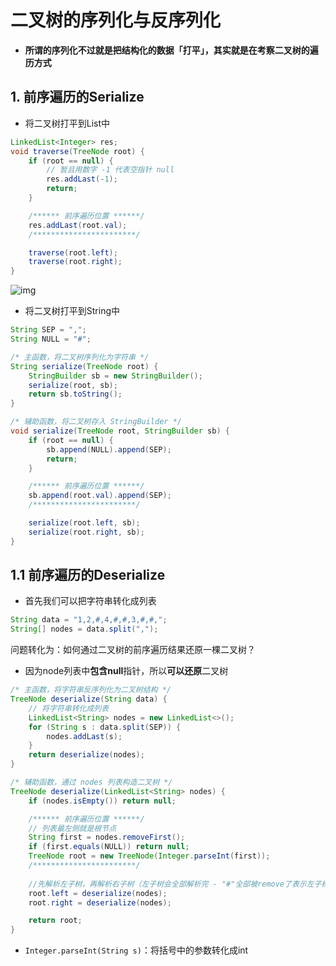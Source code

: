# 二叉树的序列化与反序列化

* **所谓的序列化不过就是把结构化的数据「打平」，其实就是在考察二叉树的遍历方式**

## 1. 前序遍历的Serialize

* 将二叉树打平到List中

```java
LinkedList<Integer> res;
void traverse(TreeNode root) {
    if (root == null) {
        // 暂且用数字 -1 代表空指针 null
        res.addLast(-1);
        return;
    }

    /****** 前序遍历位置 ******/
    res.addLast(root.val);
    /***********************/

    traverse(root.left);
    traverse(root.right);
}
```

![img](https://mmbiz.qpic.cn/sz_mmbiz_jpg/gibkIz0MVqdFJlkkg2icueWtNAuPtHuQ6vmOfpGWptTgHonJR8qH2TdSltf8jQ5mNMkQxm7gxicib8a9HBIibEibicL2Q/640?wx_fmt=jpeg&tp=webp&wxfrom=5&wx_lazy=1&wx_co=1)

* 将二叉树打平到String中

```java
String SEP = ",";
String NULL = "#";

/* 主函数，将二叉树序列化为字符串 */
String serialize(TreeNode root) {
    StringBuilder sb = new StringBuilder();
    serialize(root, sb);
    return sb.toString();
}

/* 辅助函数，将二叉树存入 StringBuilder */
void serialize(TreeNode root, StringBuilder sb) {
    if (root == null) {
        sb.append(NULL).append(SEP);
        return;
    }

    /****** 前序遍历位置 ******/
    sb.append(root.val).append(SEP);
    /***********************/

    serialize(root.left, sb);
    serialize(root.right, sb);
}
```

## 1.1 前序遍历的Deserialize

* 首先我们可以把字符串转化成列表

```java
String data = "1,2,#,4,#,#,3,#,#,";
String[] nodes = data.split(",");
```

问题转化为：如何通过二叉树的前序遍历结果还原一棵二叉树？

* 因为node列表中**包含null**指针，所以**可以还原**二叉树

```java
/* 主函数，将字符串反序列化为二叉树结构 */
TreeNode deserialize(String data) {
    // 将字符串转化成列表
    LinkedList<String> nodes = new LinkedList<>();
    for (String s : data.split(SEP)) {
        nodes.addLast(s);
    }
    return deserialize(nodes);
}

/* 辅助函数，通过 nodes 列表构造二叉树 */
TreeNode deserialize(LinkedList<String> nodes) {
    if (nodes.isEmpty()) return null;

    /****** 前序遍历位置 ******/
    // 列表最左侧就是根节点
    String first = nodes.removeFirst();
    if (first.equals(NULL)) return null;
    TreeNode root = new TreeNode(Integer.parseInt(first));
    /***********************/
	
    //先解析左子树，再解析右子树（左子树会全部解析完 - "#"全部被remove了表示左子树结束）
    root.left = deserialize(nodes);
    root.right = deserialize(nodes);

    return root;
}
```

* `Integer.parseInt(String s)`：将括号中的参数转化成int



























